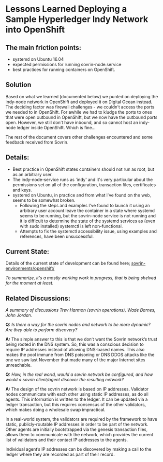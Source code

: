 # Lessons Learned Deploying a Sample Hyperledger Indy Network into OpenShift

## The main friction points:
* systemd on Ubuntu 16.04
* expected permissions for running sovrin-node.service
* best practices for running containers on OpenShift.

## Solution

Based on what we learned (documented below) we punted on deploying the indy-node network in OpenShift and deployed it on Digital Ocean instead.  The deciding factor was firewall challenges - we couldn't access the ports we needed to in OpenShift. For awhile we had to kludge the ports to ones that were open outbound in OpenShift, but we now have the outbound ports open. However, we still don't have inbound, and so cannot host an indy-node ledger inside OpenShift.  Which is fine...

The rest of the document covers other challenges encountered and some feedback received from Sovrin.

## Details:
* Best practice in OpenShift states containers should not run as root, but as an arbitrary user.
* The indy-node-service runs as 'indy' and it's very particular about the permissions set on all of the configuration, transaction files, certificates and keys.
* systemd on Ubuntu, in practice and from what I've found on the web, seems to be somewhat broken.
    * Following the steps and examples I've found to launch it using an arbitrary user account leave the container in a state where systemd seems to be running, but the sovrin-node service is not running and it is difficult to determine the state of the systemd services as (even with sudo installed) systemctl is left non-functional.
    * Attempts to fix the systemctl accessibility issue, using examples and references, have been unsuccessful.
	
## Current State:

Details of the current state of development can be found here; [sovrin-environments/openshift/](https://github.com/WadeBarnes/sovrin-environments/tree/OpenShift/openshift)

_To summarize, it's a mostly working work in progress, that is being shelved for the moment at least._

## Related Discussions:

_A summary of discussions Trev Harmon (sovrin operations), Wade Barnes, John Jordan._

**Q:**
_Is there a way for the sovrin nodes and network to be more dynamic? Are they able to perform discovery?_

**A:**
The simple answer to this is that we don’t want the Sovrin network’s trust being rooted in the DNS system. So, this was a conscious decision to require IP addresses instead of allowing DNS-based names. This also makes the pool immune from DNS poisoning or DNS DDOS attacks like the one we saw last November that made many of the major Internet sites unreachable.

**Q:**
_How, in the real world, would a sovrin network be configured, and how would a sovrin client/agent discover the resulting network?_

**A:**
The design of the sovrin network is based on IP addresses. Validator nodes communicate with each other using static IP addresses, as do all agents. This information is written to the ledger. It can be updated via a ledger transaction, but this requires consensus of the other validators, which makes doing a wholesale swap impractical.

In a real-world system, the validators are required by the framework to have static, publicly-routable IP addresses in order to be part of the network. Other agents are initially bootstrapped via the genesis transaction files, allows them to communicate with the network, which provides the current list of validators and their contact IP addresses to the agents.

Individual agent’s IP addresses can be discovered by making a call to the ledger where they are recorded as part of their record.
